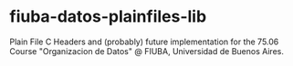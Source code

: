 fiuba-datos-plainfiles-lib
==========================

Plain File C Headers and (probably) future implementation for the 75.06 Course "Organizacion de Datos" @ FIUBA, Universidad de Buenos Aires.